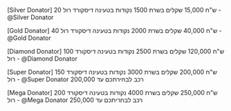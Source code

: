 [Silver Donator]
20 ש"ח
15,000 שקלים בשרת
1500 נקודות בטעינה
דיסקורד רול - @Silver Donator

[Gold Donator]
40 ש"ח
40,000 שקלים בשרת
2000 נקודות בטעינה
דיסקורד רול - @Gold Donator

[Diamond Donator]
100 ש"ח
120,000 שקלים בשרת
2500 נקודות בטעינה
דיסקורד רול - @Diamond Donator

[Super Donator]
150 ש"ח
200,000 שקלים בשרת
3000 נקודות בטעינה
דיסקורד רול - @Super Donator
רכב לבחירתכם עד 200,000

[Mega Donator]
200 ש"ח
250,000 שקלים בשרת
4000 נקודות בטעינה
דיסקורד רול - @Mega Donator
רכב לבחריתכם עד 250,000
